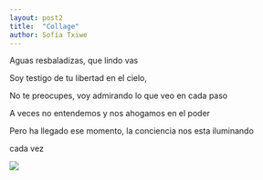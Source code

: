 ```yaml
---
layout: post2
title:  "Collage"
author: Sofía Txiwe
---
```


Aguas resbaladizas, que lindo vas

Soy testigo de tu libertad en el cielo,

No te preocupes, voy admirando lo que veo en cada paso

A veces no entendemos y nos ahogamos en el poder

Pero ha llegado ese momento, la conciencia nos esta iluminando

cada vez

<img src="/pruebablog/archivos/collage_emilia3.jpg" />
